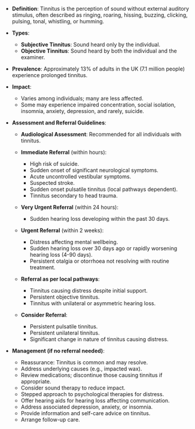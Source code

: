 - **Definition**: Tinnitus is the perception of sound without external auditory stimulus, often described as ringing, roaring, hissing, buzzing, clicking, pulsing, tonal, whistling, or humming.

- **Types**:
  - **Subjective Tinnitus**: Sound heard only by the individual.
  - **Objective Tinnitus**: Sound heard by both the individual and the examiner.

- **Prevalence**: Approximately 13% of adults in the UK (7.1 million people) experience prolonged tinnitus.

- **Impact**:
  - Varies among individuals; many are less affected.
  - Some may experience impaired concentration, social isolation, insomnia, anxiety, depression, and rarely, suicide.

- **Assessment and Referral Guidelines**:
  - **Audiological Assessment**: Recommended for all individuals with tinnitus.
  
  - **Immediate Referral** (within hours):
    - High risk of suicide.
    - Sudden onset of significant neurological symptoms.
    - Acute uncontrolled vestibular symptoms.
    - Suspected stroke.
    - Sudden onset pulsatile tinnitus (local pathways dependent).
    - Tinnitus secondary to head trauma.

  - **Very Urgent Referral** (within 24 hours):
    - Sudden hearing loss developing within the past 30 days.

  - **Urgent Referral** (within 2 weeks):
    - Distress affecting mental wellbeing.
    - Sudden hearing loss over 30 days ago or rapidly worsening hearing loss (4-90 days).
    - Persistent otalgia or otorrhoea not resolving with routine treatment.

  - **Referral as per local pathways**:
    - Tinnitus causing distress despite initial support.
    - Persistent objective tinnitus.
    - Tinnitus with unilateral or asymmetric hearing loss.

  - **Consider Referral**:
    - Persistent pulsatile tinnitus.
    - Persistent unilateral tinnitus.
    - Significant change in nature of tinnitus causing distress.

- **Management (if no referral needed)**:
  - Reassurance: Tinnitus is common and may resolve.
  - Address underlying causes (e.g., impacted wax).
  - Review medications; discontinue those causing tinnitus if appropriate.
  - Consider sound therapy to reduce impact.
  - Stepped approach to psychological therapies for distress.
  - Offer hearing aids for hearing loss affecting communication.
  - Address associated depression, anxiety, or insomnia.
  - Provide information and self-care advice on tinnitus.
  - Arrange follow-up care.